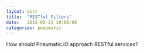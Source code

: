 ```yaml
---
layout: post
title:  "RESTful Filters"
date:   2015-02-23 19:00:00
categories: pneumatic
---
```


How should Pneumatic.IO approach RESTful services?
